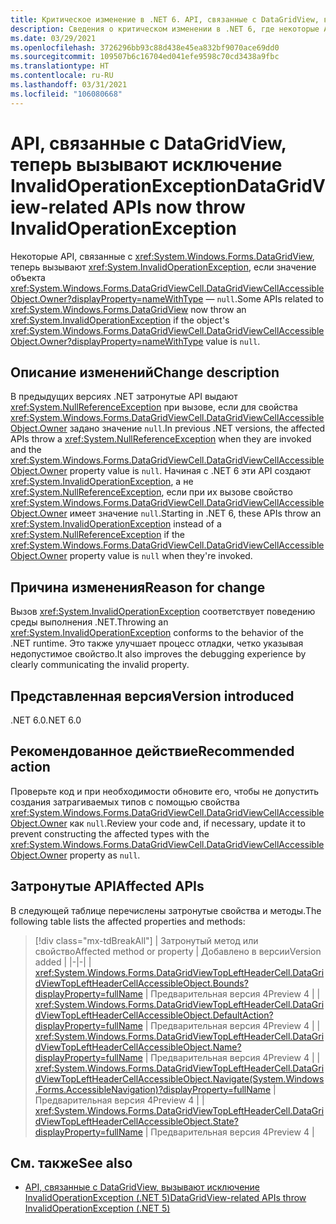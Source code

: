 ```yaml
---
title: Критическое изменение в .NET 6. API, связанные с DataGridView, вызывают исключение InvalidOperationException
description: Сведения о критическом изменении в .NET 6, где некоторые API, связанные с DataGridView, вызовут исключение, если значение DataGridViewCellAccessibleObject.Owner объекта равно NULL.
ms.date: 03/29/2021
ms.openlocfilehash: 3726296bb93c88d438e45ea832bf9070ace69dd0
ms.sourcegitcommit: 109507b6c16704ed041efe9598c70cd3438a9fbc
ms.translationtype: HT
ms.contentlocale: ru-RU
ms.lasthandoff: 03/31/2021
ms.locfileid: "106080668"
---
```

# <a name="datagridview-related-apis-now-throw-invalidoperationexception"></a><span data-ttu-id="5d707-103">API, связанные с DataGridView, теперь вызывают исключение InvalidOperationException</span><span class="sxs-lookup"><span data-stu-id="5d707-103">DataGridView-related APIs now throw InvalidOperationException</span></span>

<span data-ttu-id="5d707-104">Некоторые API, связанные с <xref:System.Windows.Forms.DataGridView>, теперь вызывают <xref:System.InvalidOperationException>, если значение объекта <xref:System.Windows.Forms.DataGridViewCell.DataGridViewCellAccessibleObject.Owner?displayProperty=nameWithType> — `null`.</span><span class="sxs-lookup"><span data-stu-id="5d707-104">Some APIs related to <xref:System.Windows.Forms.DataGridView> now throw an <xref:System.InvalidOperationException> if the object's <xref:System.Windows.Forms.DataGridViewCell.DataGridViewCellAccessibleObject.Owner?displayProperty=nameWithType> value is `null`.</span></span>

## <a name="change-description"></a><span data-ttu-id="5d707-105">Описание изменений</span><span class="sxs-lookup"><span data-stu-id="5d707-105">Change description</span></span>

<span data-ttu-id="5d707-106">В предыдущих версиях .NET затронутые API выдают <xref:System.NullReferenceException> при вызове, если для свойства <xref:System.Windows.Forms.DataGridViewCell.DataGridViewCellAccessibleObject.Owner> задано значение `null`.</span><span class="sxs-lookup"><span data-stu-id="5d707-106">In previous .NET versions, the affected APIs throw a <xref:System.NullReferenceException> when they are invoked and the <xref:System.Windows.Forms.DataGridViewCell.DataGridViewCellAccessibleObject.Owner> property value is `null`.</span></span> <span data-ttu-id="5d707-107">Начиная с .NET 6 эти API создают <xref:System.InvalidOperationException>, а не <xref:System.NullReferenceException>, если при их вызове свойство <xref:System.Windows.Forms.DataGridViewCell.DataGridViewCellAccessibleObject.Owner> имеет значение `null`.</span><span class="sxs-lookup"><span data-stu-id="5d707-107">Starting in .NET 6, these APIs throw an <xref:System.InvalidOperationException> instead of a <xref:System.NullReferenceException> if the <xref:System.Windows.Forms.DataGridViewCell.DataGridViewCellAccessibleObject.Owner> property value is `null` when they're invoked.</span></span>

## <a name="reason-for-change"></a><span data-ttu-id="5d707-108">Причина изменения</span><span class="sxs-lookup"><span data-stu-id="5d707-108">Reason for change</span></span>

<span data-ttu-id="5d707-109">Вызов <xref:System.InvalidOperationException> соответствует поведению среды выполнения .NET.</span><span class="sxs-lookup"><span data-stu-id="5d707-109">Throwing an <xref:System.InvalidOperationException> conforms to the behavior of the .NET runtime.</span></span> <span data-ttu-id="5d707-110">Это также улучшает процесс отладки, четко указывая недопустимое свойство.</span><span class="sxs-lookup"><span data-stu-id="5d707-110">It also improves the debugging experience by clearly communicating the invalid property.</span></span>

## <a name="version-introduced"></a><span data-ttu-id="5d707-111">Представленная версия</span><span class="sxs-lookup"><span data-stu-id="5d707-111">Version introduced</span></span>

<span data-ttu-id="5d707-112">.NET 6.0</span><span class="sxs-lookup"><span data-stu-id="5d707-112">.NET 6.0</span></span>

## <a name="recommended-action"></a><span data-ttu-id="5d707-113">Рекомендованное действие</span><span class="sxs-lookup"><span data-stu-id="5d707-113">Recommended action</span></span>

<span data-ttu-id="5d707-114">Проверьте код и при необходимости обновите его, чтобы не допустить создания затрагиваемых типов с помощью свойства <xref:System.Windows.Forms.DataGridViewCell.DataGridViewCellAccessibleObject.Owner> как `null`.</span><span class="sxs-lookup"><span data-stu-id="5d707-114">Review your code and, if necessary, update it to prevent constructing the affected types with the <xref:System.Windows.Forms.DataGridViewCell.DataGridViewCellAccessibleObject.Owner> property as `null`.</span></span>

## <a name="affected-apis"></a><span data-ttu-id="5d707-115">Затронутые API</span><span class="sxs-lookup"><span data-stu-id="5d707-115">Affected APIs</span></span>

<span data-ttu-id="5d707-116">В следующей таблице перечислены затронутые свойства и методы.</span><span class="sxs-lookup"><span data-stu-id="5d707-116">The following table lists the affected properties and methods:</span></span>

> [!div class="mx-tdBreakAll"]
> | <span data-ttu-id="5d707-117">Затронутый метод или свойство</span><span class="sxs-lookup"><span data-stu-id="5d707-117">Affected method or property</span></span> | <span data-ttu-id="5d707-118">Добавлено в версии</span><span class="sxs-lookup"><span data-stu-id="5d707-118">Version added</span></span> |
> |-|-|
> | <xref:System.Windows.Forms.DataGridViewTopLeftHeaderCell.DataGridViewTopLeftHeaderCellAccessibleObject.Bounds?displayProperty=fullName> | <span data-ttu-id="5d707-119">Предварительная версия 4</span><span class="sxs-lookup"><span data-stu-id="5d707-119">Preview 4</span></span> |
> | <xref:System.Windows.Forms.DataGridViewTopLeftHeaderCell.DataGridViewTopLeftHeaderCellAccessibleObject.DefaultAction?displayProperty=fullName> | <span data-ttu-id="5d707-120">Предварительная версия 4</span><span class="sxs-lookup"><span data-stu-id="5d707-120">Preview 4</span></span> |
> | <xref:System.Windows.Forms.DataGridViewTopLeftHeaderCell.DataGridViewTopLeftHeaderCellAccessibleObject.Name?displayProperty=fullName> | <span data-ttu-id="5d707-121">Предварительная версия 4</span><span class="sxs-lookup"><span data-stu-id="5d707-121">Preview 4</span></span> |
>| <xref:System.Windows.Forms.DataGridViewTopLeftHeaderCell.DataGridViewTopLeftHeaderCellAccessibleObject.Navigate(System.Windows.Forms.AccessibleNavigation)?displayProperty=fullName> | <span data-ttu-id="5d707-122">Предварительная версия 4</span><span class="sxs-lookup"><span data-stu-id="5d707-122">Preview 4</span></span> |
> | <xref:System.Windows.Forms.DataGridViewTopLeftHeaderCell.DataGridViewTopLeftHeaderCellAccessibleObject.State?displayProperty=fullName> | <span data-ttu-id="5d707-123">Предварительная версия 4</span><span class="sxs-lookup"><span data-stu-id="5d707-123">Preview 4</span></span> |

## <a name="see-also"></a><span data-ttu-id="5d707-124">См. также</span><span class="sxs-lookup"><span data-stu-id="5d707-124">See also</span></span>

- [<span data-ttu-id="5d707-125">API, связанные с DataGridView, вызывают исключение InvalidOperationException (.NET 5)</span><span class="sxs-lookup"><span data-stu-id="5d707-125">DataGridView-related APIs throw InvalidOperationException (.NET 5)</span></span>](../5.0/null-owner-causes-invalidoperationexception.md)

<!--

### Affected APIs

- `P:System.Windows.Forms.DataGridViewTopLeftHeaderCell.DataGridViewTopLeftHeaderCellAccessibleObject.Bounds`
- `P:System.Windows.Forms.DataGridViewTopLeftHeaderCell.DataGridViewTopLeftHeaderCellAccessibleObject.DefaultAction`
- `P:System.Windows.Forms.DataGridViewTopLeftHeaderCell.DataGridViewTopLeftHeaderCellAccessibleObject.Name`
- `M:System.Windows.Forms.DataGridViewTopLeftHeaderCell.DataGridViewTopLeftHeaderCellAccessibleObject.Navigate(System.Windows.Forms.AccessibleNavigation)`
- `P:System.Windows.Forms.DataGridViewTopLeftHeaderCell.DataGridViewTopLeftHeaderCellAccessibleObject.State`

### Category

Windows Forms

-->
